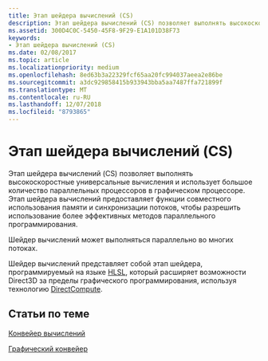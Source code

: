 ```yaml
---
title: Этап шейдера вычислений (CS)
description: Этап шейдера вычислений (CS) позволяет выполнять высокоскоростные универсальные вычисления и использует большое количество параллельных процессоров в графическом процессоре.
ms.assetid: 300D4C0C-5450-45F8-9F29-E1A101D38F73
keywords:
- Этап шейдера вычислений (CS)
ms.date: 02/08/2017
ms.topic: article
ms.localizationpriority: medium
ms.openlocfilehash: 8ed63b3a22329fcf65aa20fc994037aeea2e86be
ms.sourcegitcommit: a3dc929858415b933943bba5aa7487ffa721899f
ms.translationtype: MT
ms.contentlocale: ru-RU
ms.lasthandoff: 12/07/2018
ms.locfileid: "8793865"
---
```

# <a name="compute-shader-cs-stage"></a>Этап шейдера вычислений (CS)


Этап шейдера вычислений (CS) позволяет выполнять высокоскоростные универсальные вычисления и использует большое количество параллельных процессоров в графическом процессоре. Этап шейдера вычислений предоставляет функции совместного использования памяти и синхронизации потоков, чтобы разрешить использование более эффективных методов параллельного программирования.

Шейдер вычислений может выполняться параллельно во многих потоках.

Шейдер вычислений представляет собой этап шейдера, программируемый на языке [HLSL](https://msdn.microsoft.com/library/windows/desktop/bb509561), который расширяет возможности Direct3D за пределы графического программирования, используя технологию [DirectCompute](http://go.microsoft.com/fwlink/p/?linkid=209544).

## <a name="span-idrelated-topicsspanrelated-topics"></a><span id="related-topics"></span>Статьи по теме


[Конвейер вычислений](compute-pipeline.md)

[Графический конвейер](graphics-pipeline.md)

 

 




